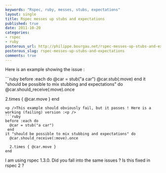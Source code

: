 ```yaml
---
keywords: "Rspec, ruby, messes, stubs, expectations"
layout: single
title: Rspec messes up stubs and expectations
published: true
date: 2011-10-20
categories:
- rspec
- ruby
posterous_url: http://philippe.bourgau.net/rspec-messes-up-stubs-and-expectations
posterous_slug: rspec-messes-up-stubs-and-expectations
comments: true
---
```

<p>Here is an example showing the issue :<p />
```ruby
before :each do
  @car = stub("a car")
  @car.stub(:move)
end
it "should be possible to mix stubbing and expectations" do
  @car.should_receive(:move).once

  2.times { @car.move }
end
```
<p />This example should obviously fail, but it passes ! Here is a working (failing) version :<p />
```ruby
before :each do
  @car = stub("a car")
 end
it "should be possible to mix stubbing and expectations" do
  @car.should_receive(:move).once

  2.times { @car.move }
end
```
<p /> I am using rspec 1.3.0. Did you fall into the same issues ? Is this fixed in rspec 2 ?</p>
